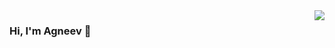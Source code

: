 <img align="right" src="https://github-readme-stats.vercel.app/api?username=agneevX&show_icons=true&icon_color=805AD5&text_color=718096&bg_color=ffffff&hide_title=true" />


### Hi, I'm Agneev 👋

<!--
**agneevX/agneevX** is a ✨ _special_ ✨ repository because its `README.md` (this file) appears on your GitHub profile.

Here are some ideas to get you started:

- 🔭 I’m currently working on ...
- 🌱 I’m currently learning ...
- 👯 I’m looking to collaborate on ...
- 🤔 I’m looking for help with ...
- 💬 Ask me about ...
- 📫 How to reach me: ...
- 😄 Pronouns: ...
- ⚡ Fun fact: ...
-->

